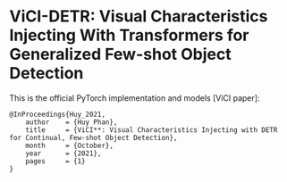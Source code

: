**ViCI-DETR**: Visual Characteristics Injecting With Transformers for Generalized Few-shot Object Detection
=======
This is the official PyTorch implementation and models [ViCI paper]:
```
@InProceedings{Huy_2021,
    author    = {Huy Phan},
    title     = {ViCI**: Visual Characteristics Injecting with DETR for Continual, Few-shot Object Detection},
    month     = {October},
    year      = {2021},
    pages     = {1}
}
```
